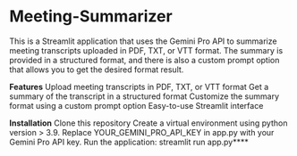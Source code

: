 # Meeting-Summarizer
This is a Streamlit application that uses the Gemini Pro API to summarize meeting transcripts uploaded in PDF, TXT, or VTT format. The summary is provided in a structured format, and there is also a custom prompt option that allows you to get the desired format result.


**Features**
Upload meeting transcripts in PDF, TXT, or VTT format
Get a summary of the transcript in a structured format
Customize the summary format using a custom prompt option
Easy-to-use Streamlit interface

**Installation**
Clone this repository
Create a virtual environment using python version > 3.9.
Replace YOUR_GEMINI_PRO_API_KEY in app.py with your Gemini Pro API key.
Run the application: streamlit run app.py****
